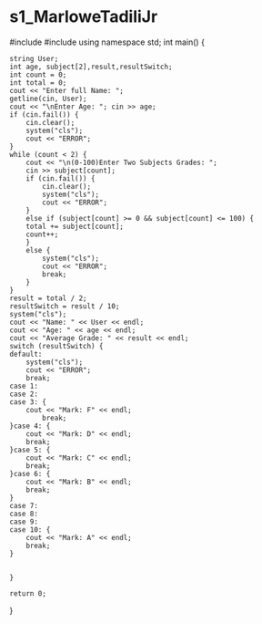 # s1_MarloweTadiliJr

#include <iostream>
#include <string>
using namespace std;
int main() {
		
	string User;
	int age, subject[2],result,resultSwitch;
	int count = 0;
	int total = 0;
	cout << "Enter full Name: ";
	getline(cin, User);
	cout << "\nEnter Age: "; cin >> age;
	if (cin.fail()) {
		cin.clear();
		system("cls");
		cout << "ERROR";
	}
	while (count < 2) {
		cout << "\n(0-100)Enter Two Subjects Grades: ";
		cin >> subject[count];
		if (cin.fail()) {
			cin.clear();
			system("cls");
			cout << "ERROR";
		}
		else if (subject[count] >= 0 && subject[count] <= 100) {
		total += subject[count];
		count++;
		}
		else {
			system("cls");
			cout << "ERROR";
			break;
		}
	}
	result = total / 2;
	resultSwitch = result / 10;
	system("cls");
	cout << "Name: " << User << endl;
	cout << "Age: " << age << endl;
	cout << "Average Grade: " << result << endl;
	switch (resultSwitch) {
	default:
		system("cls");
		cout << "ERROR";
		break;
	case 1:
	case 2:
	case 3: {
		cout << "Mark: F" << endl;
			break;
	}case 4: {
		cout << "Mark: D" << endl;
		break;
	}case 5: {
		cout << "Mark: C" << endl;
		break;
	}case 6: {
		cout << "Mark: B" << endl;
		break;
	}
	case 7:
	case 8:
	case 9:
	case 10: {
		cout << "Mark: A" << endl;
		break;
	}


	}

	return 0;
}

